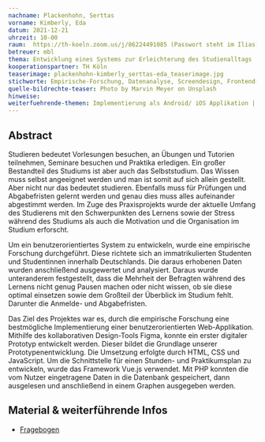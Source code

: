 ```yaml
---
nachname: Plackenhohn, Serttas
vorname: Kimberly, Eda
datum: 2021-12-21
uhrzeit: 10-00
raum:  https://th-koeln.zoom.us/j/86224491085 (Passwort steht im Ilias) Präsentation
betreuer: mbl
thema: Entwicklung eines Systems zur Erleichterung des Studienalltags
kooperationspartner: TH Köln
teaserimage: plackenhohn-kimberly_serttas-eda_teaserimage.jpg
stichworte: Empirische-Forschung, Datenanalyse, Screendesign, Frontend-Development, Datenbanken
quelle-bildrechte-teaser: Photo by Marvin Meyer on Unsplash
hinweise:
weiterfuehrende-themen: Implementierung als Android/ iOS Applikation | Weiterentwicklung des Projekts in der Hinsicht auf die Back-End Entwicklung der bisherigen Funktionen (z.B. Forum/Chat, Login, Fortschrittsanzeige, Erinnerungen und Kalender Einstellungen)
---
```


## Abstract

Studieren bedeutet Vorlesungen besuchen, an Übungen und Tutorien teilnehmen, Seminare besuchen und Praktika erledigen. Ein großer Bestandteil des Studiums ist aber auch das Selbststudium. Das Wissen muss selbst angeeignet werden und man ist somit auf sich allein gestellt. Aber nicht nur das bedeutet studieren. Ebenfalls muss für Prüfungen und Abgabefristen gelernt werden und genau dies muss alles aufeinander abgestimmt werden.
Im Zuge des Praxisprojekts wurde der aktuelle Umfang des Studierens mit den Schwerpunkten des Lernens sowie der Stress während des Studiums als auch die Motivation und die Organisation im Studium erforscht.

Um ein benutzerorientiertes System zu entwickeln, wurde eine empirische Forschung durchgeführt. Diese richtete sich an immatrikulierten Studenten und Studentinnen innerhalb Deutschlands. Die daraus erhobenen Daten wurden anschließend ausgewertet und analysiert. 
Daraus wurde unteranderem festgestellt, dass die Mehrheit der Befragten während des Lernens nicht genug Pausen machen oder nicht wissen, ob sie diese optimal einsetzen sowie dem Großteil der Überblick im Studium fehlt. Darunter die Anmelde- und Abgabefristen.

Das Ziel des Projektes war es, durch die empirische Forschung eine bestmögliche Implementierung einer benutzerorientierten Web-Applikation. 
Mithilfe des kollaborativen Design-Tools Figma, konnte ein erster digitaler Prototyp entwickelt werden. Dieser bildet die Grundlage unserer Prototypenentwicklung. 
Die Umsetzung erfolgte durch HTML, CSS und JavaScript. Um die Schnittstelle für einen Stunden- und Praktikumsplan zu entwickeln, wurde das Framework Vue.js verwendet. 
Mit PHP konnten die vom Nutzer eingetragene Daten in die Datenbank gespeichert, dann ausgelesen und anschließend in einem Graphen ausgegeben werden.

## Material & weiterführende Infos
- [Fragebogen](https://survey.academiccloud.de/index.php/117685?lang=de)
